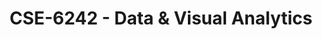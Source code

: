 ---
layout: course
title: CSE-6242 - Data & Visual Analytics
aliases: DVA
course_id: CSE-6242
permalink: /CSE-6242/
avg_difficulty: 3.23
avg_rating: 2.97
avg_workload: 16.14
---